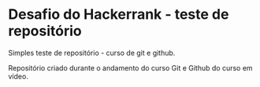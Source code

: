 # Desafio do Hackerrank - teste de repositório
 Simples teste de repositório - curso de git e github.

 Repositório criado durante o andamento do curso Git e Github do curso em vídeo.
